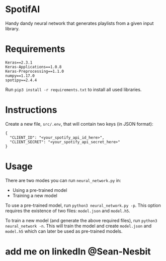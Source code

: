 # SpotifAI
Handy dandy neural network that generates playlists from a given input library.

# Requirements
```
Keras==2.3.1
Keras-Applications==1.0.8
Keras-Preprocessing==1.1.0
numpy==1.17.0
spotipy==2.4.4
```

Run `pip3 install -r requirements.txt` to install all used libraries.

# Instructions
Create a new file, `src/.env`, that will contain two keys (in JSON format):
```
{
  "CLIENT_ID": "<your_spotify_api_id_here>",
  "CLIENT_SECRET": "<your_spotify_api_secret_here>"
}
```

# Usage
There are two modes you can run `neural_network.py` in:
* Using a pre-trained model
* Training a new model

To use a pre-trained model, run `python3 neural_network.py -p`. This option requires the existence of two files: `model.json` and `model.h5`.

To train a new model (and generate the above required files), run `python3 neural_network -n`. This will train the model and create `model.json` and `model.h5` which can later be used as pre-trained models.

# add me on linkedIn @Sean-Nesbit
